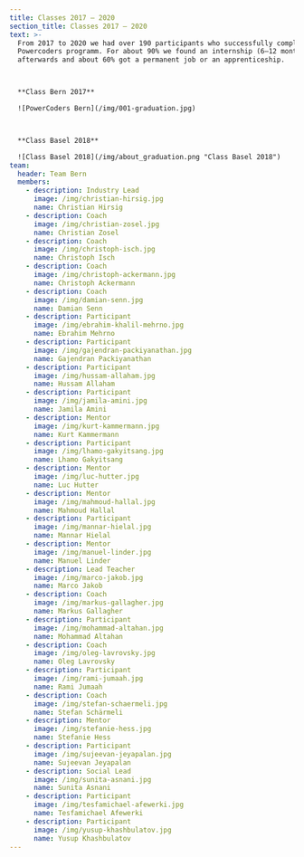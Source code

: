 ```yaml
---
title: Classes 2017 – 2020
section_title: Classes 2017 – 2020
text: >-
  From 2017 to 2020 we had over 190 participants who successfully completed the
  Powercoders programm. For about 90% we found an internship (6–12 months)
  afterwards and about 60% got a permanent job or an apprenticeship. 



  **Class Bern 2017** 

  ![PowerCoders Bern](/img/001-graduation.jpg)



  **Class Basel 2018** 

  ![Class Basel 2018](/img/about_graduation.png "Class Basel 2018")
team:
  header: Team Bern
  members:
    - description: Industry Lead
      image: /img/christian-hirsig.jpg
      name: Christian Hirsig
    - description: Coach
      image: /img/christian-zosel.jpg
      name: Christian Zosel
    - description: Coach
      image: /img/christoph-isch.jpg
      name: Christoph Isch
    - description: Coach
      image: /img/christoph-ackermann.jpg
      name: Christoph Ackermann
    - description: Coach
      image: /img/damian-senn.jpg
      name: Damian Senn
    - description: Participant
      image: /img/ebrahim-khalil-mehrno.jpg
      name: Ebrahim Mehrno
    - description: Participant
      image: /img/gajendran-packiyanathan.jpg
      name: Gajendran Packiyanathan
    - description: Participant
      image: /img/hussam-allaham.jpg
      name: Hussam Allaham
    - description: Participant
      image: /img/jamila-amini.jpg
      name: Jamila Amini
    - description: Mentor
      image: /img/kurt-kammermann.jpg
      name: Kurt Kammermann
    - description: Participant
      image: /img/lhamo-gakyitsang.jpg
      name: Lhamo Gakyitsang
    - description: Mentor
      image: /img/luc-hutter.jpg
      name: Luc Hutter
    - description: Mentor
      image: /img/mahmoud-hallal.jpg
      name: Mahmoud Hallal
    - description: Participant
      image: /img/mannar-hielal.jpg
      name: Mannar Hielal
    - description: Mentor
      image: /img/manuel-linder.jpg
      name: Manuel Linder
    - description: Lead Teacher
      image: /img/marco-jakob.jpg
      name: Marco Jakob
    - description: Coach
      image: /img/markus-gallagher.jpg
      name: Markus Gallagher
    - description: Participant
      image: /img/mohammad-altahan.jpg
      name: Mohammad Altahan
    - description: Coach
      image: /img/oleg-lavrovsky.jpg
      name: Oleg Lavrovsky
    - description: Participant
      image: /img/rami-jumaah.jpg
      name: Rami Jumaah
    - description: Coach
      image: /img/stefan-schaermeli.jpg
      name: Stefan Schärmeli
    - description: Mentor
      image: /img/stefanie-hess.jpg
      name: Stefanie Hess
    - description: Participant
      image: /img/sujeevan-jeyapalan.jpg
      name: Sujeevan Jeyapalan
    - description: Social Lead
      image: /img/sunita-asnani.jpg
      name: Sunita Asnani
    - description: Participant
      image: /img/tesfamichael-afewerki.jpg
      name: Tesfamichael Afewerki
    - description: Participant
      image: /img/yusup-khashbulatov.jpg
      name: Yusup Khashbulatov
---
```


